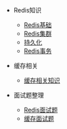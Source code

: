 - Redis知识

  - [Redis基础](/db/redis/base.md)
  - [Redis集群](/java/threads.md)
  - [持久化](custom-navbar.md)
  - [Redis事务](cover.md)

- 缓存相关

  - [缓存相关知识](db/redis/cache.md)

- 面试题整理

  - [Redis面试题](db/redis/qa1.md)
  - [缓存面试题](db/redis/qa2.md)